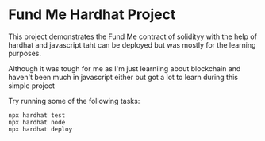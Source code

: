 # Fund Me Hardhat Project

This project demonstrates the Fund Me contract of solidityy with the help of hardhat and javascript taht can be deployed but was mostly for the learning purposes.

Although it was tough for me as I'm just learniing about blockchain and haven't been much in javascript either but got a lot to learn during this simple project

Try running some of the following tasks:

```shell
npx hardhat test
npx hardhat node
npx hardhat deploy
```
